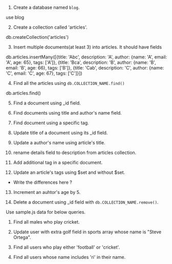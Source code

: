 1. Create a database named `blog`.

use blog

2. Create a collection called 'articles'.

db.createCollection('articles')

3. Insert multiple documents(at least 3) into articles. It should have fields

db.articles.insertMany([{title: 'Abc', description: 'A', author: {name: 'A', email: 'A', age: 65}, tags: ['A']},
{title: 'Bca', description: 'B', author: {name: 'B', email: 'B', age: 66}, tags: ['B']},
 {title: 'Cab', description: 'C', author: {name: 'C', email: 'C', age: 67}, tags: ['C']}])

4. Find all the articles using `db.COLLECTION_NAME.find()`

db.articles.find()

5. Find a document using _id field.

6. Find documents using title and author's name field.

7. Find document using a specific tag.

8. Update title of a document using its _id field.

9. Update a author's name using article's title.

10. rename details field to description from articles collection. 

11. Add additional tag in a specific document.

12. Update an article's tags using $set and without $set.
  - Write the differences here ?

13. Increment an auhtor's age by 5.  

14. Delete a document using _id field with `db.COLLECTION_NAME.remove()`.

Use sample.js data for below queries.

1. Find all males who play cricket.

2. Update user with extra golf field in sports array whose name is "Steve Ortega".

3. Find all users who play either 'football' or 'cricket'.

4. Find all users whose name includes 'ri' in their name.
